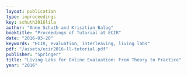 ```yaml
---
layout: publication
type: inproceedings
key: schuth2016lila
author: "Anne Schuth and Krisztian Balog"
booktitle: "Proceedings of Tutorial at ECIR"
date: "2016-03-20"
keywords: "ECIR, evaluation, interleaving, living labs"
pdf: "/assets/ecir2016-ll-tutorial.pdf"
publisher: "Springer"
title: "Living Labs for Online Evaluation: From Theory to Practice"
year: "2016"
---
```

